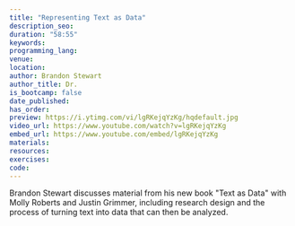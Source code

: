 ```yaml
---
title: "Representing Text as Data"
description_seo:
duration: "58:55"
keywords:
programming_lang:
venue:
location:
author: Brandon Stewart
author_title: Dr. 
is_bootcamp: false
date_published:
has_order:
preview: https://i.ytimg.com/vi/lgRKejqYzKg/hqdefault.jpg
video_url: https://www.youtube.com/watch?v=lgRKejqYzKg
embed_url: https://www.youtube.com/embed/lgRKejqYzKg
materials:
resources:
exercises:
code:
---
```


Brandon Stewart discusses material from his new book "Text as Data" with Molly Roberts and Justin Grimmer, including research design and the process of turning text into data that can then be analyzed.
